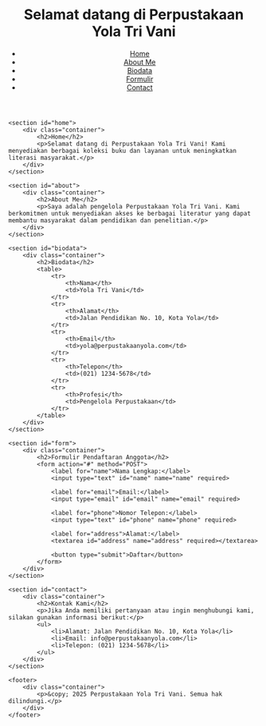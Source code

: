 
<head>
    <meta charset="UTF-8">
    <meta name="viewport" content="width=device-width, initial-scale=1.0">
    <title>Perpustakaan Yola Tri Vani</title>
    <link rel="stylesheet" href="styles.css">
</head>
<body>
    <header>
        <div class="container">
            <h1>Selamat datang di Perpustakaan Yola Tri Vani</h1>
            <nav>
                <ul>
                    <li><a href="#home">Home</a></li>
                    <li><a href="#about">About Me</a></li>
                    <li><a href="#biodata">Biodata</a></li>
                    <li><a href="#form">Formulir</a></li>
                    <li><a href="#contact">Contact</a></li>
                </ul>
            </nav>
        </div>
    </header>

    <section id="home">
        <div class="container">
            <h2>Home</h2>
            <p>Selamat datang di Perpustakaan Yola Tri Vani! Kami menyediakan berbagai koleksi buku dan layanan untuk meningkatkan literasi masyarakat.</p>
        </div>
    </section>

    <section id="about">
        <div class="container">
            <h2>About Me</h2>
            <p>Saya adalah pengelola Perpustakaan Yola Tri Vani. Kami berkomitmen untuk menyediakan akses ke berbagai literatur yang dapat membantu masyarakat dalam pendidikan dan penelitian.</p>
        </div>
    </section>

    <section id="biodata">
        <div class="container">
            <h2>Biodata</h2>
            <table>
                <tr>
                    <th>Nama</th>
                    <td>Yola Tri Vani</td>
                </tr>
                <tr>
                    <th>Alamat</th>
                    <td>Jalan Pendidikan No. 10, Kota Yola</td>
                </tr>
                <tr>
                    <th>Email</th>
                    <td>yola@perpustakaanyola.com</td>
                </tr>
                <tr>
                    <th>Telepon</th>
                    <td>(021) 1234-5678</td>
                </tr>
                <tr>
                    <th>Profesi</th>
                    <td>Pengelola Perpustakaan</td>
                </tr>
            </table>
        </div>
    </section>

    <section id="form">
        <div class="container">
            <h2>Formulir Pendaftaran Anggota</h2>
            <form action="#" method="POST">
                <label for="name">Nama Lengkap:</label>
                <input type="text" id="name" name="name" required>

                <label for="email">Email:</label>
                <input type="email" id="email" name="email" required>

                <label for="phone">Nomor Telepon:</label>
                <input type="text" id="phone" name="phone" required>

                <label for="address">Alamat:</label>
                <textarea id="address" name="address" required></textarea>

                <button type="submit">Daftar</button>
            </form>
        </div>
    </section>

    <section id="contact">
        <div class="container">
            <h2>Kontak Kami</h2>
            <p>Jika Anda memiliki pertanyaan atau ingin menghubungi kami, silakan gunakan informasi berikut:</p>
            <ul>
                <li>Alamat: Jalan Pendidikan No. 10, Kota Yola</li>
                <li>Email: info@perpustakaanyola.com</li>
                <li>Telepon: (021) 1234-5678</li>
            </ul>
        </div>
    </section>

    <footer>
        <div class="container">
            <p>&copy; 2025 Perpustakaan Yola Tri Vani. Semua hak dilindungi.</p>
        </div>
    </footer>
</body>
</html>
